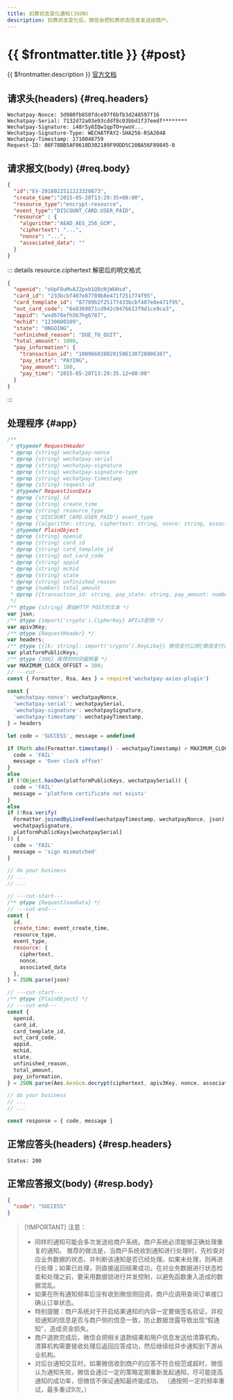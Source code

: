 ```yaml
---
title: 扣费状态变化通知(JSON)
description: 扣费状态变化后，微信会把扣费状态信息发送给商户。
---
```


# {{ $frontmatter.title }} {#post}

{{ $frontmatter.description }} [官方文档](https://pay.weixin.qq.com/wiki/doc/apiv3/apis/chapter6_3_6.shtml)

## 请求头(headers) {#req.headers}

```ansi
Wechatpay-Nonce: 3d980fb850fdce97f6bfb3d248597f16
Wechatpay-Serial: 7132d72a03e93cddf8c03bbd1f37eedf********
Wechatpay-Signature: i48r5y8IQw1qpTO+ywoV...
Wechatpay-Signature-Type: WECHATPAY2-SHA256-RSA2048
Wechatpay-Timestamp: 1710048759
Request-ID: 08F78BB5AF0610D302189F99DD5C20BA56F89845-0
```

## 请求报文(body) {#req.body}

```json
{
  "id":"EV-2018022511223320873",
  "create_time":"2015-05-20T13:29:35+08:00",
  "resource_type":"encrypt-resource",
  "event_type":"DISCOUNT_CARD.USER_PAID",
  "resource" : {
    "algorithm":"AEAD_AES_256_GCM",
    "ciphertext": "...",
    "nonce": "...",
    "associated_data": ""
  }
}
```

::: details resource.ciphertext 解密后的明文格式

```json
{
  "openid": "oUpF8uMuAJ2pxb1Q9zNjWUHsd",
  "card_id": "233bcbf407e87789b8e471f251774f95",
  "card_template_id": "87789b2f25177433bcbf407e8e471f95",
  "out_card_code": "6e8369071cd942c0476613f9d1ce9ca3",
  "appid": "wxd678efh567hg6787",
  "mchid": "1230000109",
  "state": "ONGOING",
  "unfinished_reason": "DUE_TO_QUIT",
  "total_amount": 1000,
  "pay_information": {
    "transaction_id": "1009660380201506130728806387",
    "pay_state": "PAYING",
    "pay_amount": 100,
    "pay_time": "2015-05-20T13:29:35.12+08:00"
  }
}
```
:::

## 处理程序 {#app}

```js twoslash
/**
 * @typedef RequestHeader
 * @prop {string} wechatpay-nonce
 * @prop {string} wechatpay-serial
 * @prop {string} wechatpay-signature
 * @prop {string} wechatpay-signature-type
 * @prop {string} wechatpay-timestamp
 * @prop {string} request-id
 * @typedef RequestJsonData
 * @prop {string} id
 * @prop {string} create_time
 * @prop {string} resource_type
 * @prop {'DISCOUNT_CARD.USER_PAID'} event_type
 * @prop {{algorithm: string, ciphertext: string, nonce: string, associated_data: string}} resource
 * @typedef PlainObject
 * @prop {string} openid
 * @prop {string} card_id
 * @prop {string} card_template_id
 * @prop {string} out_card_code
 * @prop {string} appid
 * @prop {string} mchid
 * @prop {string} state
 * @prop {string} unfinished_reason
 * @prop {number} total_amount
 * @prop {{transaction_id: string, pay_state: string, pay_amount: number, pay_time: string}} pay_information
 */
/** @type {string} 原始HTTP POST的文本 */
var json;
/** @type {import('crypto').CipherKey} APIv3密钥 */
var apiv3Key;
/** @type {RequestHeader} */
var headers;
/** @type {{[k: string]: import('crypto').KeyLike}} 微信支付公钥{微信支付公钥ID:实例}/平台证书{序列号:实例}键值对 */
var platformPublicKeys;
/** @type {300} 推荐的时间偏移量 */
var MAXIMUM_CLOCK_OFFSET = 300;
// ---cut---
const { Formatter, Rsa, Aes } = require('wechatpay-axios-plugin')

const {
  'wechatpay-nonce': wechatpayNonce,
  'wechatpay-serial': wechatpaySerial,
  'wechatpay-signature': wechatpaySignature,
  'wechatpay-timestamp': wechatpayTimestamp,
} = headers

let code = 'SUCCESS', message = undefined

if (Math.abs(Formatter.timestamp() - wechatpayTimestamp) > MAXIMUM_CLOCK_OFFSET) {
  code = 'FAIL'
  message = 'Over clock offset'
}
else
if (!Object.hasOwn(platformPublicKeys, wechatpaySerial)) {
  code = 'FAIL'
  message = 'platform certificate not exists'
}
else
if (!Rsa.verify(
  Formatter.joinedByLineFeed(wechatpayTimestamp, wechatpayNonce, json),
  wechatpaySignature,
  platformPublicKeys[wechatpaySerial]
)) {
  code = 'FAIL'
  message = 'sign mismatched'
}

// do your business
// ...
// ...

// ---cut-start---
/** @type {RequestJsonData} */
// ---cut-end---
const {
  id,
  create_time: event_create_time,
  resource_type,
  event_type,
  resource: {
    ciphertext,
    nonce,
    associated_data
  },
} = JSON.parse(json)

// ---cut-start---
/** @type {PlainObject} */
// ---cut-end---
const {
  openid,
  card_id,
  card_template_id,
  out_card_code,
  appid,
  mchid,
  state,
  unfinished_reason,
  total_amount,
  pay_information,
} = JSON.parse(Aes.AesGcm.decrypt(ciphertext, apiv3Key, nonce, associated_data))

// do your business
// ...
// ...

const response = { code, message }
```

## 正常应答头(headers) {#resp.headers}

```ansi
Status: 200
```

## 正常应答报文(body) {#resp.body}

```json
{
  "code": "SUCCESS"
}
```

> [!IMPORTANT] 注意：
> - 同样的通知可能会多次发送给商户系统。商户系统必须能够正确处理重复的通知。 推荐的做法是，当商户系统收到通知进行处理时，先检查对应业务数据的状态，并判断该通知是否已经处理。如果未处理，则再进行处理；如果已处理，则直接返回结果成功。在对业务数据进行状态检查和处理之前，要采用数据锁进行并发控制，以避免函数重入造成的数据混乱。
> - 如果在所有通知频率后没有收到微信侧回调，商户应调用查询订单接口确认订单状态。
> - 特别提醒：商户系统对于开启结果通知的内容一定要做签名验证，并校验通知的信息是否与商户侧的信息一致，防止数据泄露导致出现“假通知”，造成资金损失。
> - 商户退款完成后，微信会把相关退款结果和用户信息发送给清算机构，清算机构需要接收处理后返回应答成功，然后继续给异步通知到下游从业机构。
> - 对后台通知交互时，如果微信收到商户的应答不符合规范或超时，微信认为通知失败，微信会通过一定的策略定期重新发起通知，尽可能提高通知的成功率，但微信不保证通知最终能成功。 （通按照一定的频率重试，最多重试9次。）
